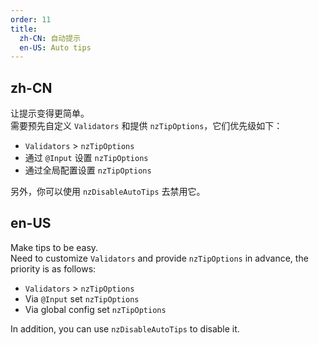 ```yaml
---
order: 11
title:
  zh-CN: 自动提示
  en-US: Auto tips
---
```


## zh-CN

让提示变得更简单。  
需要预先自定义 `Validators` 和提供 `nzTipOptions`，它们优先级如下：

- `Validators` > `nzTipOptions`
- 通过 `@Input` 设置 `nzTipOptions`
- 通过全局配置设置 `nzTipOptions`

另外，你可以使用 `nzDisableAutoTips` 去禁用它。

## en-US

Make tips to be easy.  
Need to customize `Validators` and provide `nzTipOptions` in advance, the priority is as follows:

- `Validators` > `nzTipOptions`
- Via `@Input` set `nzTipOptions`
- Via global config set `nzTipOptions`

In addition, you can use `nzDisableAutoTips` to disable it.
